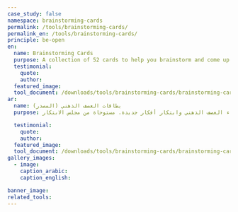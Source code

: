 ```yaml
---
case_study: false
namespace: brainstorming-cards
permalink: /tools/brainstorming-cards/
permalink_en: /tools/brainstorming-cards/
principle: be-open
en:
  name: Brainstorming Cards
  purpose: A collection of 52 cards to help you brainstorm and come up with new ideas. (<a href="https://www.boardofinnovation.com/tools/brainstorm-cards/">Adapted from the Board of Innovation</a>)
  testimonial:
    quote:
    author:
  featured_image:
  tool_document: /downloads/tools/brainstorming-cards/brainstorming-cards-en.pdf
ar:
  name: بطاقات العصف الذهني (المصدر)
  purpose: مجموعة مكوّنة من 52 بطاقة تساعدك في إجراء العصف الذهني وابتكار أفكار جديدة. مستوحاة من مجلس الابتكار (<a href="https://www.boardofinnovation.com/tools/brainstorm-cards/">Board of Innovation</a>)

  testimonial:
    quote:
    author:
  featured_image:
  tool_document: /downloads/tools/brainstorming-cards/brainstorming-cards-ar.pdf
gallery_images:
  - image:
    caption_arabic:
    caption_english:

banner_image:
related_tools:
---
```

